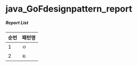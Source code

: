 # java_GoFdesignpattern_report
##### Report List
| 순번 | 패턴명 | 
|---------|---------|
| 1 | ㅇ |
| 2 | ㅌ |
